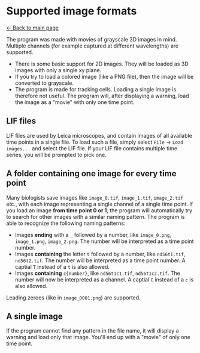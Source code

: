 # Supported image formats
[← Back to main page](INDEX.md)

The program was made with movies of grayscale 3D images in mind. Multiple channels (for example captured at different wavelengths) are supported.

* There is some basic support for 2D images. They will be loaded as 3D images with only a single xy plane.
* If you try to load a colored image (like a PNG file), then the image will be converted to grayscale.
* The program is made for tracking cells. Loading a single image is therefore not useful. The program will, after displaying a warning, load the image as a "movie" with only one time point.

## LIF files
LIF files are used by Leica microscopes, and contain images of all available time points in a single file. To load such a file, simply select `File` -> `Load images...` and select the LIF file. If your LIF file contains multiple time series, you will be prompted to pick one.

## A folder containing one image for every time point
Many biologists save images like `image_0.tif`, `image_1.tif`, `image_2.tif` etc., with each image representing a single channel of a single time point. If you load an image **from time point 0 or 1**, the program will automatically try to search for other images with a similar naming pattern. The program is able to recognize the following naming patterns:

* Images **ending** with a `_` followed by a number, like `image_0.png`, `image_1.png`, `image_2.png`. The number will be interpreted as a time point number.
* Images **containing** the letter `t` followed by a number, like `nd56t1.tif`, `nd56t2.tif`. The number will be interpreted as a time point number. A captial `T` instead of a `t` is also allowed.
* Images **containing** `c{number}`, like `nd56t1c1.tif`, `nd56t1c2.tif`. The number will now be interpreted as a channel. A captial `C` instead of a `c` is also allowed.

Leading zeroes (like in `image_0001.png`) are supported.

## A single image
If the program cannot find any pattern in the file name, it will display a warning and load only that image. You'll end up with a "movie" of only one time point.
